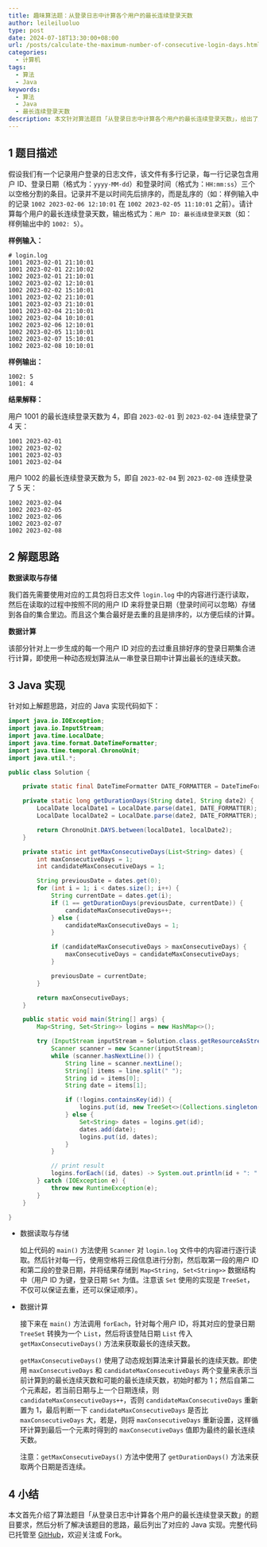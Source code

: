 ```yaml
---
title: 趣味算法题：从登录日志中计算各个用户的最长连续登录天数
author: leileiluoluo
type: post
date: 2024-07-18T13:30:00+08:00
url: /posts/calculate-the-maximum-number-of-consecutive-login-days.html
categories:
  - 计算机
tags:
  - 算法
  - Java
keywords:
  - 算法
  - Java
  - 最长连续登录天数
description: 本文针对算法题目「从登录日志中计算各个用户的最长连续登录天数」，给出了解题思路和 Java 语言实现。
---
```


## 1 题目描述

假设我们有一个记录用户登录的日志文件，该文件有多行记录，每一行记录包含用户 ID、登录日期（格式为：`yyyy-MM-dd`）和登录时间（格式为：`HH:mm:ss`）三个以空格分割的条目。记录并不是以时间先后排序的，而是乱序的（如：样例输入中的记录 `1002 2023-02-06 12:10:01` 在
`1002 2023-02-05 11:10:01` 之前）。请计算每个用户的最长连续登录天数，输出格式为：`用户 ID: 最长连续登录天数`（如：样例输出中的 `1002: 5`）。

**样例输入：**

```text
# login.log
1001 2023-02-01 21:10:01
1001 2023-02-01 22:10:02
1002 2023-02-01 21:10:01
1002 2023-02-02 12:10:01
1002 2023-02-02 15:10:01
1001 2023-02-02 21:10:01
1001 2023-02-03 21:10:01
1001 2023-02-04 21:10:01
1002 2023-02-04 10:10:01
1002 2023-02-06 12:10:01
1002 2023-02-05 11:10:01
1002 2023-02-07 15:10:01
1002 2023-02-08 10:10:01
```

**样例输出：**

```text
1002: 5
1001: 4
```

**结果解释：**

用户 1001 的最长连续登录天数为 4，即自 `2023-02-01` 到 `2023-02-04` 连续登录了 4 天：

```text
1001 2023-02-01
1002 2023-02-02
1001 2023-02-03
1001 2023-02-04
```

用户 1002 的最长连续登录天数为 5，即自 `2023-02-04` 到 `2023-02-08` 连续登录了 5 天：

```text
1002 2023-02-04
1002 2023-02-05
1002 2023-02-06
1002 2023-02-07
1002 2023-02-08
```

## 2 解题思路

**数据读取与存储**

我们首先需要使用对应的工具包将日志文件 `login.log` 中的内容进行逐行读取，然后在读取的过程中按照不同的用户 ID 来将登录日期（登录时间可以忽略）存储到各自的集合里边。而且这个集合最好是去重的且是排序的，以方便后续的计算。

**数据计算**

该部分针对上一步生成的每一个用户 ID 对应的去过重且排好序的登录日期集合进行计算，即使用一种动态规划算法从一串登录日期中计算出最长的连续天数。

## 3 Java 实现

针对如上解题思路，对应的 Java 实现代码如下：

```java
import java.io.IOException;
import java.io.InputStream;
import java.time.LocalDate;
import java.time.format.DateTimeFormatter;
import java.time.temporal.ChronoUnit;
import java.util.*;

public class Solution {

    private static final DateTimeFormatter DATE_FORMATTER = DateTimeFormatter.ofPattern("yyyy-MM-dd");

    private static long getDurationDays(String date1, String date2) {
        LocalDate localDate1 = LocalDate.parse(date1, DATE_FORMATTER);
        LocalDate localDate2 = LocalDate.parse(date2, DATE_FORMATTER);

        return ChronoUnit.DAYS.between(localDate1, localDate2);
    }

    private static int getMaxConsecutiveDays(List<String> dates) {
        int maxConsecutiveDays = 1;
        int candidateMaxConsecutiveDays = 1;

        String previousDate = dates.get(0);
        for (int i = 1; i < dates.size(); i++) {
            String currentDate = dates.get(i);
            if (1 == getDurationDays(previousDate, currentDate)) {
                candidateMaxConsecutiveDays++;
            } else {
                candidateMaxConsecutiveDays = 1;
            }

            if (candidateMaxConsecutiveDays > maxConsecutiveDays) {
                maxConsecutiveDays = candidateMaxConsecutiveDays;
            }

            previousDate = currentDate;
        }

        return maxConsecutiveDays;
    }

    public static void main(String[] args) {
        Map<String, Set<String>> logins = new HashMap<>();

        try (InputStream inputStream = Solution.class.getResourceAsStream("login.log")) {
            Scanner scanner = new Scanner(inputStream);
            while (scanner.hasNextLine()) {
                String line = scanner.nextLine();
                String[] items = line.split(" ");
                String id = items[0];
                String date = items[1];

                if (!logins.containsKey(id)) {
                    logins.put(id, new TreeSet<>(Collections.singleton(date)));
                } else {
                    Set<String> dates = logins.get(id);
                    dates.add(date);
                    logins.put(id, dates);
                }
            }

            // print result
            logins.forEach((id, dates) -> System.out.println(id + ": " + getMaxConsecutiveDays(dates.stream().toList())));
        } catch (IOException e) {
            throw new RuntimeException(e);
        }
    }

}
```

- 数据读取与存储

  如上代码的 `main()` 方法使用 `Scanner` 对 `login.log` 文件中的内容进行逐行读取。然后针对每一行，使用空格将三段信息进行分割，然后取第一段的用户 ID 和第二段的登录日期，并将结果存储到 `Map<String, Set<String>>` 数据结构中（用户 ID 为键，登录日期 `Set` 为值。注意该 `Set` 使用的实现是 `TreeSet`，不仅可以保证去重，还可以保证顺序）。

- 数据计算

  接下来在 `main()` 方法调用 `forEach`，针对每个用户 ID，将其对应的登录日期 `TreeSet` 转换为一个 `List`，然后将该登陆日期 `List` 传入 `getMaxConsecutiveDays()` 方法来获取最长的连续天数。

  `getMaxConsecutiveDays()` 使用了动态规划算法来计算最长的连续天数。即使用 `maxConsecutiveDays` 和 `candidateMaxConsecutiveDays` 两个变量来表示当前计算到的最长连续天数和可能的最长连续天数，初始时都为 1；然后自第二个元素起，若当前日期与上一个日期连续，则 `candidateMaxConsecutiveDays++`，否则 `candidateMaxConsecutiveDays` 重新置为 1，最后判断一下 `candidateMaxConsecutiveDays` 是否比 `maxConsecutiveDays` 大，若是，则将 `maxConsecutiveDays` 重新设置，这样循环计算到最后一个元素时得到的 `maxConsecutiveDays` 值即为最终的最长连续天数。

  注意：`getMaxConsecutiveDays()` 方法中使用了 `getDurationDays()` 方法来获取两个日期是否连续。

## 4 小结

本文首先介绍了算法题目「从登录日志中计算各个用户的最长连续登录天数」的题目要求，然后分析了解决该题目的思路，最后列出了对应的 Java 实现。完整代码已托管至 [GitHub](https://github.com/leileiluoluo/java-exercises/tree/main/max-consecutive-days-algorithm)，欢迎关注或 Fork。
